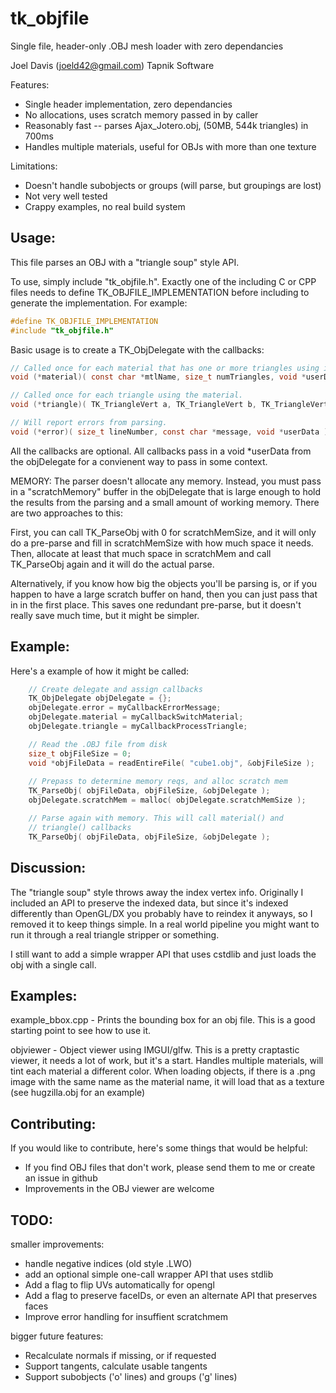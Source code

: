 # tk_objfile
Single file, header-only .OBJ mesh loader with zero dependancies

Joel Davis (joeld42@gmail.com)
Tapnik Software

Features:
 - Single header implementation, zero dependancies 
 - No allocations, uses scratch memory passed in by caller
 - Reasonably fast -- parses Ajax_Jotero.obj, (50MB, 544k triangles) in 700ms
 - Handles multiple materials, useful for OBJs with more than one texture


Limitations:
 - Doesn't handle subobjects or groups (will parse, but groupings are lost)
 - Not very well tested
 - Crappy examples, no real build system


Usage:
----------
This file parses an OBJ with a "triangle soup" style API. 

To use, simply include "tk_objfile.h". Exactly one of the including
C or CPP files needs to define TK_OBJFILE_IMPLEMENTATION before including
to generate the implementation. For example:

```C
#define TK_OBJFILE_IMPLEMENTATION
#include "tk_objfile.h"
```

Basic usage is to create a TK_ObjDelegate with the callbacks:

```C
// Called once for each material that has one or more triangles using it.
void (*material)( const char *mtlName, size_t numTriangles, void *userData );

// Called once for each triangle using the material.    
void (*triangle)( TK_TriangleVert a, TK_TriangleVert b, TK_TriangleVert c, void *userData );

// Will report errors from parsing.
void (*error)( size_t lineNumber, const char *message, void *userData );
```

All the callbacks are optional. All callbacks pass in a void *userData 
from the objDelegate for a convienent way to pass in some context.

MEMORY: The parser doesn't allocate any memory. Instead, you must pass in 
a "scratchMemory" buffer in the objDelegate that is large enough to hold 
the results from the parsing and a small amount of working memory. There 
are two approaches to this: 

First, you can call TK_ParseObj with 0 for scratchMemSize, and it will 
only do a pre-parse and fill in scratchMemSize with how much space it
needs. Then, allocate at least that much space in scratchMem and call
TK_ParseObj again and it will do the actual parse.

Alternatively, if you know how big the objects you'll be parsing is, 
or if you happen to have a large scratch buffer on hand, then you can
just pass that in in the first place. This saves one redundant pre-parse, 
but it doesn't really save much time, but it might be simpler.

Example:
----

Here's a example of how it might be called:
```C
	// Create delegate and assign callbacks
    TK_ObjDelegate objDelegate = {};
    objDelegate.error = myCallbackErrorMessage;
    objDelegate.material = myCallbackSwitchMaterial;
    objDelegate.triangle = myCallbackProcessTriangle;

    // Read the .OBJ file from disk
    size_t objFileSize = 0;
    void *objFileData = readEntireFile( "cube1.obj", &objFileSize );
    
    // Prepass to determine memory reqs, and alloc scratch mem
    TK_ParseObj( objFileData, objFileSize, &objDelegate );
    objDelegate.scratchMem = malloc( objDelegate.scratchMemSize );

    // Parse again with memory. This will call material() and
    // triangle() callbacks
    TK_ParseObj( objFileData, objFileSize, &objDelegate );
```

Discussion:
------
The "triangle soup" style throws away the index vertex info. Originally I
included an API to preserve the indexed data, but since it's indexed
differently than OpenGL/DX you probably have to reindex it anyways, so
I removed it to keep things simple. In a real world pipeline you might want
to run it through a real triangle stripper or something.

I still want to add a simple wrapper API that uses cstdlib and just loads
the obj with a single call.

Examples:
---

example_bbox.cpp - Prints the bounding box for an obj file. This is a good
starting point to see how to use it.

objviewer - Object viewer using IMGUI/glfw. This is a pretty craptastic
viewer, it needs a lot of work, but it's a start. Handles multiple 
materials, will tint each material a different color. When loading objects, 
if there is a .png image with the same name as the material name, it will 
load that as a texture (see hugzilla.obj for an example)

Contributing:
------

If you would like to contribute, here's some things that would be helpful:
- If you find OBJ files that don't work, please send them to me or create an issue in github
- Improvements in the OBJ viewer are welcome


TODO:
-------

smaller improvements:
- handle negative indices (old style .LWO) 
- add an optional simple one-call wrapper API that uses stdlib
- Add a flag to flip UVs automatically for opengl
- Add a flag to preserve faceIDs, or even an alternate API that preserves faces
- Improve error handling for insuffient scratchmem

bigger future features:
- Recalculate normals if missing, or if requested
- Support tangents, calculate usable tangents
- Support subobjects ('o' lines) and groups ('g' lines)
